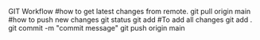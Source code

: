 GIT Workflow
#how to get latest changes from remote.
git pull origin main
#how to push new changes
git status
git add <Filename> 
#To add all changes
git add .
git commit -m "commit message"
git push origin main
 